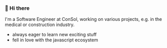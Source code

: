 ### 👋 Hi there

I'm a Software Engineer at ConSol, working on various projects, e.g. in the medical or construction industry.

* always eager to learn new exciting stuff
* fell in love with the javascript ecosystem
